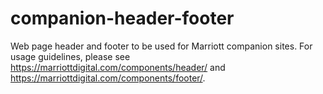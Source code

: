 companion-header-footer
==============

Web page header and footer to be used for Marriott companion sites. For usage guidelines, please see https://marriottdigital.com/components/header/ and https://marriottdigital.com/components/footer/.
